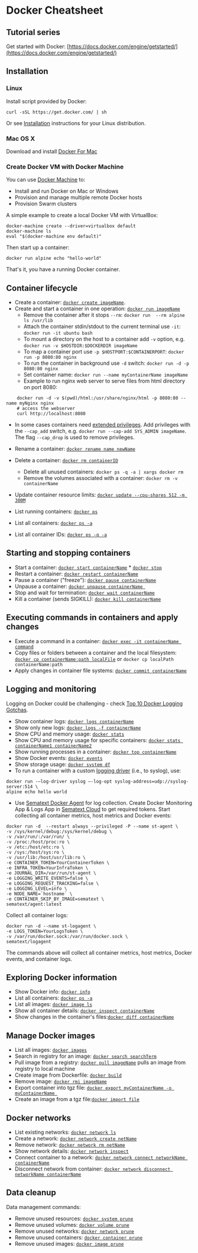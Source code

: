 # Docker Cheatsheet

## Tutorial series

Get started with Docker: [https://docs.docker.com/engine/getstarted/](https://docs.docker.com/engine/getstarted/)

## Installation

### Linux

Install script provided by Docker:

```
curl -sSL https://get.docker.com/ | sh
```

Or see [Installation](https://docs.docker.com/engine/installation/linux/) instructions for your Linux distribution.


### Mac OS X

Download and install [Docker For Mac](https://docs.docker.com/docker-for-mac/)

### Create Docker VM with Docker Machine

You can use [Docker Machine](https://docs.docker.com/machine/) to:
- Install and run Docker on Mac or Windows
- Provision and manage multiple remote Docker hosts
- Provision Swarm clusters

A simple example to create a local Docker VM with VirtualBox: 

```
docker-machine create --driver=virtualbox default
docker-machine ls
eval "$(docker-machine env default)"
```

Then start up a container:

```
docker run alpine echo "hello-world"
```

That's it, you have a running Docker container.


## Container lifecycle

* Create a container: [`docker create imageName`](https://docs.docker.com/engine/reference/commandline/create).  
* Create and start a container in one operation: [`docker run imageName`](https://docs.docker.com/engine/reference/commandline/run)
  -  Remove the container after it stops `--rm`: `docker run  --rm alpine ls /usr/lib`
  -  Attach the container stdin/stdout to the current terminal use `-it`: `docker run -it ubuntu bash`
  -  To mount a directory on the host to a container add `-v` option, e.g. `docker run -v $HOSTDIR:$DOCKERDIR imageName` 
  -  To map a container port use `-p $HOSTPORT:$CONTAINERPORT`: `docker run -p 8080:80 nginx`
  -  To run the container in background use `-d` switch: `docker run -d -p 8080:80 nginx`
  -  Set container name: `docker run --name myContainerName imageName` 
  -  Example to run nginx web server to serve files from html directory on port 8080: 

```
    docker run -d -v $(pwd)/html:/usr/share/nginx/html -p 8080:80 --name myNginx nginx
    # access the webserver
    curl http://localhost:8080
``` 
* In some cases containers need [extended privileges](https://docs.docker.com/engine/reference/run/#runtime-privilege-and-linux-capabilities). Add privileges with the `--cap_add` switch, e.g. `docker run --cap-add SYS_ADMIN imageName`. The flag `--cap_drop` is used to remove privileges. 
* Rename a container: [`docker rename name newName`](https://docs.docker.com/engine/reference/commandline/rename/) 
* Delete a container: [`docker rm containerID`](https://docs.docker.com/engine/reference/commandline/rm)
  - Delete all unused containers: `docker ps -q -a | xargs docker rm`
  - Remove the volumes associated with a container: `docker rm -v containerName`
 
* Update container resource limits:
[`docker update --cpu-shares 512 -m 300M`](https://docs.docker.com/engine/reference/commandline/update/)  
* List running containers: [`docker ps`](https://docs.docker.com/engine/reference/commandline/ps/)
* List all containers: [`docker ps -a`](https://docs.docker.com/engine/reference/commandline/ps/)
* List all container IDs: [`docker ps -q -a`](https://docs.docker.com/engine/reference/commandline/ps/)

## Starting and stopping containers

* Start a container:
[`docker start containerName`](https://docs.docker.com/engine/reference/commandline/start) * [`docker stop`](https://docs.docker.com/engine/reference/commandline/stop) 
* Restart a container: [`docker restart containerName`](https://docs.docker.com/engine/reference/commandline/restart)
* Pause a container ("freeze"): [`docker pause containerName`](https://docs.docker.com/engine/reference/commandline/pause/)
* Unpause a container: [`docker unpause containerName `](https://docs.docker.com/engine/reference/commandline/unpause/) 
* Stop and wait for termination: [`docker wait containerName`](https://docs.docker.com/engine/reference/commandline/wait) 
* Kill a container (sends SIGKILL): [`docker kill containerName`](https://docs.docker.com/engine/reference/commandline/kill) 

## Executing commands in containers and apply changes

* Execute a command in a container: [`docker exec -it containerName command`](https://docs.docker.com/engine/reference/commandline/exec) 
* Copy files or folders between a container and the local filesystem: [`docker cp containerName:path localFile`](https://docs.docker.com/engine/reference/commandline/cp) or `docker cp localPath containerName:path`
* Apply changes in container file systems: [`docker commit containerName`](https://docs.docker.com/engine/reference/commandline/commit)


## Logging and monitoring

Logging on Docker could be challenging - check [Top 10 Docker Logging Gotchas](https://sematext.com/blog/top-10-docker-logging-gotchas/).

* Show container logs: [`docker logs containerName`](https://docs.docker.com/engine/reference/commandline/logs)
* Show only new logs: [`docker logs -f containerName`](https://docs.docker.com/engine/reference/commandline/logs)
* Show CPU and memory usage: [`docker stats`](https://docs.docker.com/engine/reference/commandline/stats)
* Show CPU and memory usage for specific containers: [`docker stats containerName1 containerName2`](https://docs.docker.com/engine/reference/commandline/stats)
* Show running processes in a container: [`docker top containerName`](https://docs.docker.com/engine/reference/commandline/top) 
* Show Docker events: [`docker events`](https://docs.docker.com/engine/reference/commandline/events) 
* Show storage usage: [`docker system df`](https://docs.docker.com/engine/reference/commandline/system_df) 
* To run a container with a custom [logging driver](https://docs.docker.com/engine/admin/logging/overview/) (i.e., to syslog), use: 
```
docker run -–log-driver syslog –-log-opt syslog-address=udp://syslog-server:514 \
alpine echo hello world
```
* Use [Sematext Docker Agent](https://sematext.com/docker/) for log collection. Create Docker Monitoring App & Logs App in [Sematext Cloud](https://sematext.com/cloud) to get required tokens. Start collecting all container metrics, host metrics and Docker events:

```
docker run -d  --restart always --privileged -P --name st-agent \
-v /sys/kernel/debug:/sys/kernel/debug \
-v /var/run/:/var/run/ \
-v /proc:/host/proc:ro \
-v /etc:/host/etc:ro \
-v /sys:/host/sys:ro \
-v /usr/lib:/host/usr/lib:ro \
-e CONTAINER_TOKEN=YourContainerToken \
-e INFRA_TOKEN=YourInfraToken \
-e JOURNAL_DIR=/var/run/st-agent \
-e LOGGING_WRITE_EVENTS=false \
-e LOGGING_REQUEST_TRACKING=false \
-e LOGGING_LEVEL=info \
-e NODE_NAME=`hostname` \
-e CONTAINER_SKIP_BY_IMAGE=sematext \
sematext/agent:latest
```

Collect all container logs:

```
docker run -d --name st-logagent \
-e LOGS_TOKEN=YourLogsToken \
-v /var/run/docker.sock:/var/run/docker.sock \
sematext/logagent
```

The commands above will collect all container metrics, host metrics, Docker events, and container logs. 


## Exploring Docker information

* Show Docker info: [`docker info`](https://docs.docker.com/engine/reference/commandline/info)
* List all containers: [`docker ps -a`](https://docs.docker.com/engine/reference/commandline/ps) 
* List all images: [`docker image ls`](https://docs.docker.com/engine/reference/commandline/image_ls) 
* Show all container details: [`docker inspect containerName`](https://docs.docker.com/engine/reference/commandline/inspect) 
* Show changes in the container's files:[`docker diff containerName`](https://docs.docker.com/engine/reference/commandline/diff) 


## Manage Docker images

* List all images: [`docker images`](https://docs.docker.com/engine/reference/commandline/images) 
* Search in registry for an image:
[`docker search searchTerm`](https://docs.docker.com/engine/reference/commandline/search) 
* Pull image from a registry: [`docker pull imageName`](https://docs.docker.com/engine/reference/commandline/pull) pulls an image from registry to local machine
* Create image from Dockerfile: [`docker build`](https://docs.docker.com/engine/reference/commandline/build)
* Remove image: [`docker rmi imageName`](https://docs.docker.com/engine/reference/commandline/rmi) 
* Export container into tgz file: [`docker export myContainerName -o myContainerName `](https://docs.docker.com/engine/reference/commandline/export) 
* Create an image from a tgz file:[`docker import file`](https://docs.docker.com/engine/reference/commandline/import) 

## Docker networks

* List existing networks: [`docker network ls`](https://docs.docker.com/engine/reference/commandline/network_ls/)
* Create a network: [`docker network create netName`](https://docs.docker.com/engine/reference/commandline/network_create/)
* Remove network: [`docker network rm netName`](https://docs.docker.com/engine/reference/commandline/network_rm/)
* Show network details: [`docker network inspect`](https://docs.docker.com/engine/reference/commandline/network_inspect/)
* Connect container to a network: [`docker network connect networkName containerName`](https://docs.docker.com/engine/reference/commandline/network_connect/)
* Disconnect network from container: [`docker network disconnect networkName containerName`](https://docs.docker.com/engine/reference/commandline/network_disconnect/)

## Data cleanup 

Data management commands:

* Remove unused resources: [`docker system prune`](https://docs.docker.com/engine/reference/commandline/system_prune/)
* Remove unused volumes: [`docker volume prune`](https://docs.docker.com/engine/reference/commandline/volume_prune/)
* Remove unused networks: [`docker network prune`](https://docs.docker.com/engine/reference/commandline/network_prune/)
* Remove unused containers: [`docker container prune`](https://docs.docker.com/engine/reference/commandline/network_prune/)
* Remove unused images: [`docker image prune`](https://docs.docker.com/engine/reference/commandline/network_prune/)

